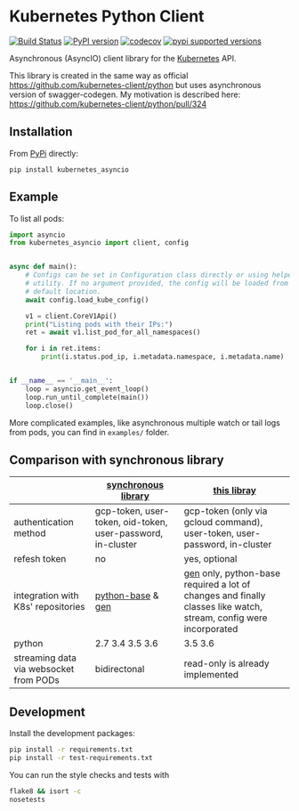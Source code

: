 # Kubernetes Python Client

[![Build Status](https://travis-ci.org/tomplus/kubernetes_asyncio.svg?branch=master)](https://travis-ci.org/tomplus/kubernetes_asyncio)
[![PyPI version](https://badge.fury.io/py/kubernetes_asyncio.svg)](https://badge.fury.io/py/kubernetes_asyncio)
[![codecov](https://codecov.io/gh/tomplus/kubernetes_asyncio/branch/master/graph/badge.svg)](https://codecov.io/gh/tomplus/kubernetes_asyncio)
[![pypi supported versions](https://img.shields.io/pypi/pyversions/kubernetes_asyncio.svg)](https://pypi.python.org/pypi/kubernetes_asyncio)

Asynchronous (AsyncIO) client library for the [Kubernetes](http://kubernetes.io/) API.

This library is created in the same way as official https://github.com/kubernetes-client/python but uses asynchronous version of swagger-codegen.
My motivation is described here: https://github.com/kubernetes-client/python/pull/324

## Installation

From [PyPi](https://pypi.python.org/pypi/kubernetes_asyncio/) directly:

```
pip install kubernetes_asyncio
```

## Example

To list all pods:

```python
import asyncio
from kubernetes_asyncio import client, config


async def main():
    # Configs can be set in Configuration class directly or using helper
    # utility. If no argument provided, the config will be loaded from
    # default location.
    await config.load_kube_config()

    v1 = client.CoreV1Api()
    print("Listing pods with their IPs:")
    ret = await v1.list_pod_for_all_namespaces()

    for i in ret.items:
        print(i.status.pod_ip, i.metadata.namespace, i.metadata.name)


if __name__ == '__main__':
    loop = asyncio.get_event_loop()
    loop.run_until_complete(main())
    loop.close()
```

More complicated examples, like asynchronous multiple watch or tail logs from pods,
you can find in `examples/` folder.


## Comparison with synchronous library

|  | [synchronous library](https://github.com/kubernetes-client/python) | [this libray](https://github.com/tomplus/kubernetes_asyncio/) |
|--|--------------------------------------------------------------------|---------------------------------------------------------------|
| authentication method | gcp-token, user-token, oid-token, user-password, in-cluster | gcp-token (only via gcloud command), user-token, user-password, in-cluster |
| refesh token | no | yes, optional |
| integration with K8s' repositories | [python-base](https://github.com/kubernetes-client/python-base) & [gen](https://github.com/kubernetes-client/gen) | [gen](https://github.com/kubernetes-client/gen) only, python-base required a lot of changes and finally classes like watch, stream, config were incorporated |
| python | 2.7 3.4 3.5 3.6 | 3.5 3.6 |
| streaming data via websocket from PODs | bidirectonal | read-only is already implemented |


## Development
Install the development packages:

```bash
pip install -r requirements.txt
pip install -r test-requirements.txt
```

You can run the style checks and tests with

```bash
flake8 && isort -c
nosetests
```
